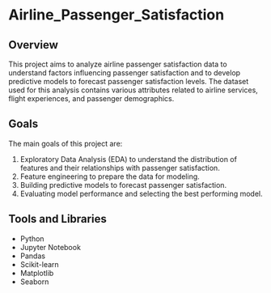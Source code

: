 # Airline_Passenger_Satisfaction
## Overview

This project aims to analyze airline passenger satisfaction data to understand factors influencing passenger satisfaction and to develop predictive models to forecast passenger satisfaction levels. The dataset used for this analysis contains various attributes related to airline services, flight experiences, and passenger demographics.

## Goals

The main goals of this project are:

1. Exploratory Data Analysis (EDA) to understand the distribution of features and their relationships with passenger satisfaction.
2. Feature engineering to prepare the data for modeling.
3. Building predictive models to forecast passenger satisfaction.
4. Evaluating model performance and selecting the best performing model.

## Tools and Libraries

- Python
- Jupyter Notebook
- Pandas
- Scikit-learn
- Matplotlib
- Seaborn

